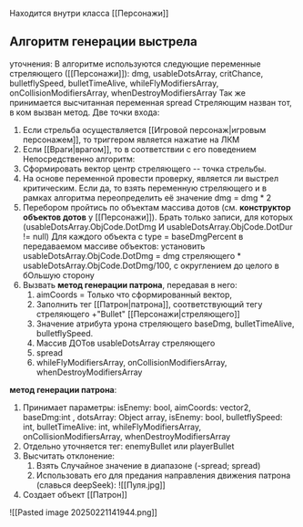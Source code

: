 Находится внутри класса [[Персонажи]]

## Алгоритм генерации выстрела
уточнения:
В алгоритме используются следующие переменные стреляющего ([[Персонажи]]):
dmg, usableDotsArray, critChance, bulletflySpeed, bulletTimeAlive, whileFlyModifiersArray, onCollisionModifiersArray, whenDestroyModifiersArray
Так же принимается высчитанная переменная spread
Стреляющим назван тот, в ком вызван метод.
Две точки входа: 
1. Если стрельба осуществляется [[Игровой персонаж|игровым персонажем]], то триггером является нажатие на ЛКМ
2. Если [[Враги|врагом]], то в соответствии с его поведением
Непосредственно алгоритм: 
1. Сформировать вектор центр стреляющего -- точка стрельбы. 
2. На основе переменной провести проверку, является ли выстрел критическим. Если да, то взять переменную стреляющего и в рамках алгоритма переопределить её значение dmg = dmg * 2
3. Перебором пройтись по объектам массива дотов (см. **конструктор объектов дотов** у [[Персонажи]]). Брать только записи, для которых (usableDotsArray.ObjCode.DotDmg И usableDotsArray.ObjCode.DotDur  != null) Для каждого объекта с type = baseDmgPercent в передаваемом массиве объектов: установить usableDotsArray.ObjCode.DotDmg = dmg стреляющего * usableDotsArray.ObjCode.DotDmg/100, с округлением до целого в бОльшую сторону
4. Вызвать **метод генерации патрона**, передавая в него: 
	1. aimCoords = Только что сформированный вектор, 
	2. Заполнить тег [[Патрон|патрона]], соответствующий тегу стреляющего +"Bullet" [[Персонажи|стреляющего]]
	3. Значение атрибута урона стреляющего baseDmg,  bulletTimeAlive, bulletflySpeed.
	4. Массив ДОТов usableDotsArray стреляющего
	5. spread
	6. whileFlyModifiersArray, onCollisionModifiersArray, whenDestroyModifiersArray




**метод генерации патрона**:
1. Принимает параметры: isEnemy: bool, aimCoords: vector2, baseDmg:int , dotsArray: Object array, isEnemy: bool, bulletflySpeed: int, bulletTimeAlive: int, whileFlyModifiersArray, onCollisionModifiersArray, whenDestroyModifiersArray
2. Отдельно уточняется тег: enemyBullet или playerBullet
3. Высчитать отклонение:
	1. Взять Случайное значение в диапазоне (-spread; spread)
	2. Использовать его для предания направления движения патрона (славься deepSeek): ![[Пуля.jpg]]
4. Создает объект [[Патрон]]



![[Pasted image 20250221141944.png]]